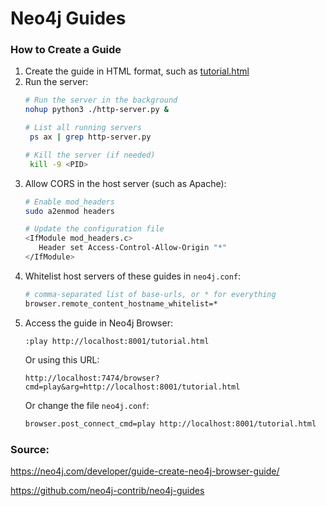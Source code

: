 # Neo4j Guides

### How to Create a Guide

1. Create the guide in HTML format, such as [tutorial.html](html/tutorial.html)
2. Run the server:
   ```bash
   # Run the server in the background
   nohup python3 ./http-server.py &
   
   # List all running servers
    ps ax | grep http-server.py
   
   # Kill the server (if needed)
    kill -9 <PID>
   ```
3. Allow CORS in the host server (such as Apache):
   ```bash
   # Enable mod_headers
   sudo a2enmod headers
   
   # Update the configuration file
   <IfModule mod_headers.c>
      Header set Access-Control-Allow-Origin "*"
   </IfModule>
   ```
6. Whitelist host servers of these guides in `neo4j.conf`:
    ```bash
    # comma-separated list of base-urls, or * for everything
    browser.remote_content_hostname_whitelist=*
    ```
7. Access the guide in Neo4j Browser:
   ```
   :play http://localhost:8001/tutorial.html
   ```
   Or using this URL:
   ```
   http://localhost:7474/browser?cmd=play&arg=http://localhost:8001/tutorial.html
   ```
   Or change the file `neo4j.conf`:
   ```bash
   browser.post_connect_cmd=play http://localhost:8001/tutorial.html
   ```

### Source: 

https://neo4j.com/developer/guide-create-neo4j-browser-guide/

https://github.com/neo4j-contrib/neo4j-guides